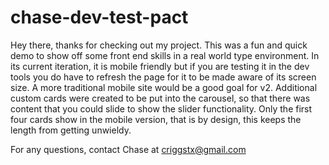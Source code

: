 # chase-dev-test-pact

Hey there, thanks for checking out my project. This was a fun and quick demo to show off some front end skills in a real world type environment. In its 
current iteration, it is mobile friendly but if you are testing it in the dev tools you do have to refresh the page for it to be made aware of its screen size. 
A more traditional mobile site would be a good goal for v2. Additional custom cards were created to be put into the carousel, so that there was content 
that you could slide to show the slider functionality. Only the first four cards show in the mobile version, that is by design, this keeps the length from 
getting unwieldy. 

For any questions, contact Chase at criggstx@gmail.com
